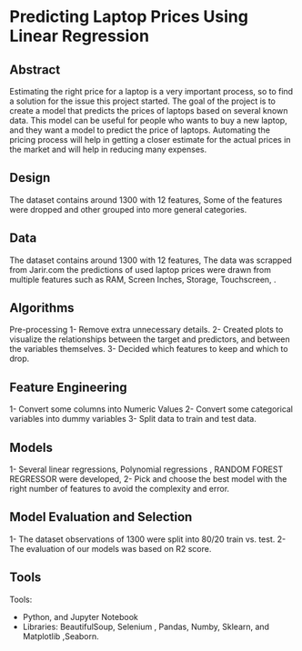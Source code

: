 # Predicting Laptop Prices Using Linear Regression

## Abstract
Estimating the right price for a laptop is a very important process, so to find a solution for the issue this project started. 
The goal of the project is to create a model that predicts the prices of laptops based on several known data. 
This model can be useful for people who wants to buy a new laptop, and they want a model to predict the price of laptops. Automating the pricing process will help in getting a closer estimate for the actual prices in the market and will help in reducing many expenses.

## Design
The dataset contains around 1300 with 12 features, Some of the features were dropped 
and other grouped into more general categories.

## Data
The dataset contains around 1300 with 12 features, 
The data was scrapped from Jarir.com the predictions of used laptop prices were drawn from multiple features such as RAM, Screen Inches, Storage, Touchscreen, .


## Algorithms
Pre-processing
1- Remove extra unnecessary details.
2- Created plots to visualize the relationships between the target and predictors, and between the variables themselves.
3- Decided which features to keep and which to drop.

## Feature Engineering
1- Convert some columns into Numeric Values
2- Convert some categorical variables into dummy variables
3- Split data to train and test data.

## Models
1- Several linear regressions, Polynomial regressions ,  RANDOM FOREST REGRESSOR were developed,
2- Pick and choose the best model with the right number of features to avoid the complexity and error.

## Model Evaluation and Selection
1- The dataset observations of 1300 were split into 80/20 train vs. test.
2- The evaluation of our models was based on R2 score.

## Tools
Tools: 
- Python, and Jupyter Notebook 
- Libraries: BeautifulSoup, Selenium , Pandas, Numby, Sklearn, and Matplotlib ,Seaborn.


